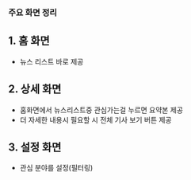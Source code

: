 ### 주요 화면 정리

## 1. 홈 화면
- 뉴스 리스트 바로 제공

## 2. 상세 화면
- 홈화면에서 뉴스리스트중 관심가는걸 누르면 요약본 제공
- 더 자세한 내용시 필요할 시 전체 기사 보기 버튼 제공

## 3. 설정 화면
- 관심 분야를 설정(필터링)
